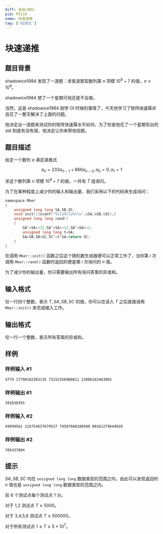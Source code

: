 ```yaml
---
diff: 省选/NOI-
pid: P5110
name: 块速递推
tag: ['O2优化']
---
```

# 块速递推
## 题目背景

shadowice1984 发现了一道题：求斐波那契数列第 $n$ 项模 $10^9+7$ 的值，$n \leq 10^9$。

shadowice1984 想了一个星期可他还是不会做。

当然，这是 shadowice1984 刚学 OI 时候的事情了，今天他学习了矩阵快速幂并且花了一整天解决了上面的问题。

他决定出一道题来测试你的矩阵快速幂水平如何，为了检查他花了一个星期写出的 std 到底有没有错，他决定让你来帮他验题。
## 题目描述

给定一个数列 $a$ 满足递推式

$$a_{n}=233a_{n-1}+666a_{n-2},a_{0}=0,a_{1}=1$$

求这个数列第 $n$ 项模 $10^9+7$ 的值，一共有 $T$ 组询问。

为了在某种程度上减少你的输入和输出量，我们采用以下的代码来生成询问：

```C
namespace Mker
{
	unsigned long long SA,SB,SC;
	void init(){scanf("%llu%llu%llu",&SA,&SB,&SC);}
	unsigned long long rand()
	{
	    SA^=SA<<32,SA^=SA>>13,SA^=SA<<1;
	    unsigned long long t=SA;
		SA=SB,SB=SC,SC^=t^SA;return SC;
	}
}
```
在调用 `Mker::init()` 函数之后这个随机数生成器便可以正常工作了，当你第 $i$ 次调用 `Mker::rand()` 函数时返回的便是第 $i$ 次询问的 $n$ 值。

为了减少你的输出量，你只需要输出所有询问答案的异或和。
## 输入格式

仅一行四个整数，表示 $T,SA,SB,SC$ 的值，你可以在读入 $T$ 之后直接调用 `Mker::init()` 来完成输入工作。
## 输出格式

仅一行一个整数，表示所有答案的异或和。
## 样例

### 样例输入 #1
```
4779 17790102303135 73152356900611 22086182463002
```
### 样例输出 #1
```
391030355
```
### 样例输入 #2
```
49999561 116754637679537 79587668206509 80161279644028
```
### 样例输出 #2
```
705437004
```
## 提示

$SA,SB,SC$ 均在 `unsigned long long` 数据类型的范围之内，由此可以发现返回的 $n$ 值也是 `unsigned long long` 数据类型的范围之内。

前 6 个测试点每个测试点 $1$ 分。

对于 1,2 测试点 $T \leq 5000$。

对于 3,4,5,6 测试点 $T \leq 500000$。

对于所有测试点 $1 \leq T \leq 5×10^7$。
